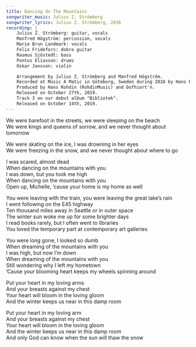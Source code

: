 ```yaml
---
title: Dancing On The Mountains 
songwriter_music: Julius Z. Strömberg
songwriter_lyrics: Julius Z. Strömberg, 2016
recording: |
    Julius Z. Strömberg: guitar, vocals
    Manfred Högström: percussion, vocals
    Marie Brun Landmark: vocals
    Felix Fridefors: dobro guitar
    Rasmus Sjöstedt: bass
    Pontus Eliasson: drums
    Oskar Jansson: violin

    Arrangement by Julius Z. Strömberg and Manfred Högström.
    Recorded at Music A Matic in Göteborg, Sweden during 2018 by Hans Rohdin.
    Produced by Hans Rohdin (RohdinMusic) and Dofhiort'n.
    Released on October 27th, 2019.
    Track 3 on our debut album "Bibliotek".
    Released on October 14th, 2019.
---
```

We were barefoot in the streets, we were sleeping on the beach\
We were kings and queens of sorrow, and we never thought about tomorrow

We were skating on the ice, I was drowning in her eyes\
We were freezing in the snow, and we never thought about where to go

I was scared, almost dead\
When dancing on the mountains with you\
I was down, but you took me high\
When dancing on the mountains with you\
Open up, Michelle, ’cause your home is my home as well

You were leaving with the train, you were leaving the great lake’s rain\
I went following on the E45 highway\
Ten thousand miles away in Seattle or in outer space\
The winter sun woke me up for some brighter days\
I read books rarely, but I often went to libraries\
You loved the temporary part at contemporary art galleries

You were long gone, I looked so dumb\
When dreaming of the mountains with you\
I was high, but now I’m down\
When dreaming of the mountains with you\
Still wondering why I left my hometown\
’Cause your blooming heart keeps my wheels spinning around

Put your heart in my loving arms\
And your breasts against my chest\
Your heart will bloom in the loving gloom\
And the winter keeps us near in this damp room

Put your heart in my loving arm\
And your breasts against my chest\
Your heart will bloom in the loving gloom\
And the winter keeps us near in this damp room\
And only God can know when the sun will thaw the snow
